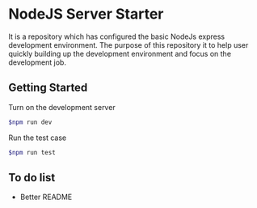 # NodeJS Server Starter

It is a repository which has configured the basic NodeJs express development environment. The purpose of this repository it to help user quickly building up the development environment and focus on the development job.

## Getting Started

Turn on the development server

```sh
$npm run dev
```

Run the test case

```sh
$npm run test
```

## To do list

- Better README